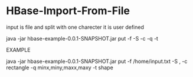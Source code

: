 # HBase-Import-From-File
input is file and split with one charecter it is user defined

java -jar hbase-example-0.0.1-SNAPSHOT.jar put
                                -f <file path>
                                -S <split character>
                                -c <column name>
                                -q <column qualifier>
                                -t <table>
                                
EXAMPLE
  
java -jar hbase-example-0.0.1-SNAPSHOT.jar put
                                          -f /home/input.txt
                                          -S ,
                                          -c rectangle
                                          -q minx,miny,maxx,maxy
                                          -t shape
